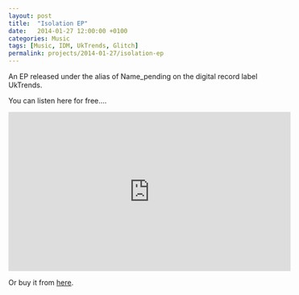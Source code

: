 ```yaml
---
layout: post
title:  "Isolation EP"
date:   2014-01-27 12:00:00 +0100
categories: Music
tags: [Music, IDM, UkTrends, Glitch]
permalink: projects/2014-01-27/isolation-ep
---
```


An EP released under the alias of Name_pending on the digital record label UkTrends.

You can listen here for free....


<iframe width="560" height="315" src="https://www.youtube.com/embed/watch?v=898WslH5bFw&list=PL2jJDIuzu8JtrI9rsljR7eTljVT2qCxwd" frameborder="0" allow="autoplay; encrypted-media" allowfullscreen></iframe>

Or buy it from <a href="https://bleep.com/release/49993-namepending-isolation-ep">here</a>.
